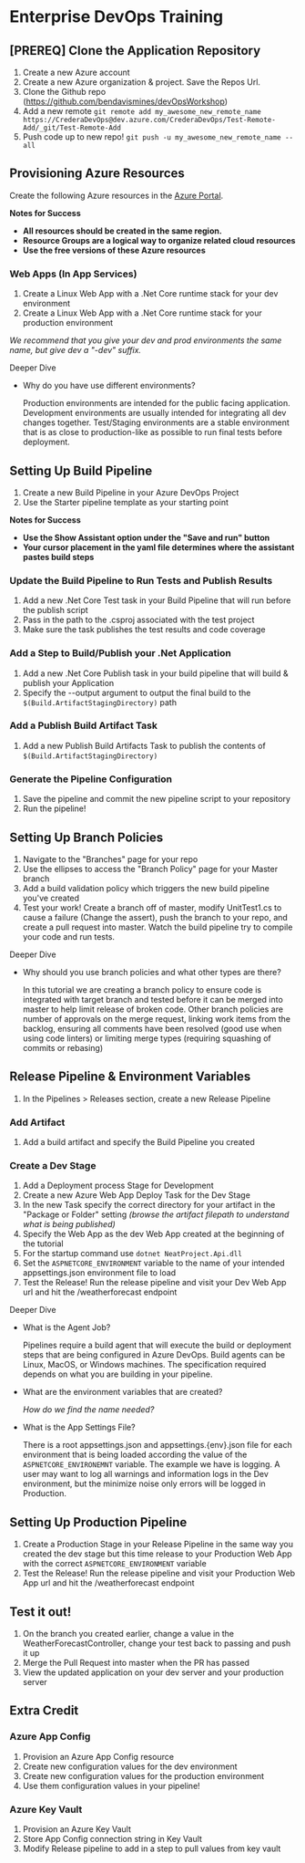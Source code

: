 # Enterprise DevOps Training

## [PREREQ] Clone the Application Repository
1. Create a new Azure account
1. Create a new Azure organization & project. Save the Repos Url.
1. Clone the Github repo (https://github.com/bendavismines/devOpsWorkshop)
1. Add a new remote `git remote add my_awesome_new_remote_name https://CrederaDevOps@dev.azure.com/CrederaDevOps/Test-Remote-Add/_git/Test-Remote-Add`
1. Push code up to new repo! `git push -u my_awesome_new_remote_name --all`

## Provisioning Azure Resources
Create the following Azure resources in the [Azure Portal](https://portal.azure.com/#home). 

**Notes for Success**
- **All resources should be created in the same region.**
- **Resource Groups are a logical way to organize related cloud resources**
- **Use the free versions of these Azure resources**

### Web Apps (In App Services)
1. Create a Linux Web App with a .Net Core runtime stack for your dev environment
1. Create a Linux Web App with a .Net Core runtime stack for your production environment

_We recommend that you give your dev and prod environments the same name, but give dev a "-dev" suffix._

Deeper Dive
- Why do you have use different environments? 

  Production environments are intended for the public facing application. 
  Development environments are usually intended for integrating all dev changes together.
  Test/Staging environments are a stable environment that is as close to production-like as possible to run final tests before deployment.

## Setting Up Build Pipeline 
1. Create a new Build Pipeline in your Azure DevOps Project
1. Use the Starter pipeline template as your starting point

**Notes for Success**
- **Use the Show Assistant option under the "Save and run" button**
- **Your cursor placement in the yaml file determines where the assistant pastes build steps**

###  Update the Build Pipeline to Run Tests and Publish Results
1. Add a new .Net Core Test task in your Build Pipeline that will run before the publish script
1. Pass in the path to the .csproj associated with the test project
1. Make sure the task publishes the test results and code coverage

### Add a Step to Build/Publish your .Net Application
1. Add a new .Net Core Publish task in your build pipeline that will build & publish your Application
1. Specify the --output argument to output the final build to the `$(Build.ArtifactStagingDirectory)` path

### Add a Publish Build Artifact Task
1. Add a new Publish Build Artifacts Task to publish the contents of `$(Build.ArtifactStagingDirectory)`

### Generate the Pipeline Configuration
1. Save the pipeline and commit the new pipeline script to your repository
1. Run the pipeline!  

## Setting Up Branch Policies
1. Navigate to the "Branches" page for your repo
1. Use the ellipses to access the "Branch Policy" page for your Master branch
1. Add a build validation policy which triggers the new build pipeline you've created
1. Test your work! Create a branch off of master, modify UnitTest1.cs to cause a failure (Change the assert), push the branch to your repo, and create a pull request into master. Watch the build pipeline try to compile your code and run tests.

Deeper Dive
- Why should you use branch policies and what other types are there?

  In this tutorial we are creating a branch policy to ensure code is integrated with target branch and tested before it can be merged into master to help limit release of broken code. Other branch policies are number of approvals on the merge request, linking work items from the backlog, ensuring all comments have been resolved (good use when using code linters) or limiting merge types (requiring squashing of commits or rebasing)

## Release Pipeline & Environment Variables
1. In the Pipelines > Releases section, create a new Release Pipeline

### Add Artifact
1. Add a build artifact and specify the Build Pipeline you created 

### Create a Dev Stage
1. Add a Deployment process Stage for Development
1. Create a new Azure Web App Deploy Task for the Dev Stage
1. In the new Task specify the correct directory for your artifact in the "Package or Folder" setting *(browse the artifact filepath to understand what is being published)*
1. Specify the Web App as the dev Web App created at the beginning of the tutorial
1. For the startup command use `dotnet NeatProject.Api.dll` 
1. Set the `ASPNETCORE_ENVIRONMENT` variable to the name of your intended appsettings.json environment file to load
1. Test the Release! Run the release pipeline and visit your Dev Web App url and hit the /weatherforecast endpoint 

Deeper Dive
- What is the Agent Job?

  Pipelines require a build agent that will execute the build or deployment steps that are being configured in Azure DevOps. Build agents can be Linux, MacOS, or Windows machines. The specification required depends on what you are building in your pipeline.

- What are the environment variables that are created?

  *How do we find the name needed?*

- What is the App Settings File?

  There is a root appsettings.json and appsettings.{env}.json file for each environment that is being loaded according the value of the `ASPNETCORE_ENVIRONEMNT` variable. The example we have is logging. A user may want to log all warnings and information logs in the Dev environment, but the minimize noise only errors will be logged in Production. 

## Setting Up Production Pipeline
1. Create a Production Stage in your Release Pipeline in the same way you created the dev stage but this time release to your Production Web App with the correct `ASPNETCORE_ENVIRONMENT` variable
1. Test the Release! Run the release pipeline and visit your Production Web App url and hit the /weatherforecast endpoint 

## Test it out! 
1. On the branch you created earlier, change a value in the WeatherForecastController, change your test back to passing and push it up
1. Merge the Pull Request into master when the PR has passed
1. View the updated application on your dev server and your production server 

## Extra Credit 

### Azure App Config
1. Provision an Azure App Config resource
1. Create new configuration values for the dev environment 
1. Create new configuration values for the production environment
1. Use them configuration values in your pipeline! 

### Azure Key Vault
1. Provision an Azure Key Vault 
1. Store App Config connection string in Key Vault 
1. Modify Release pipeline to add in a step to pull values from key vault
